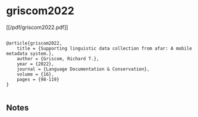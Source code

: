 # griscom2022


[[/pdf/griscom2022.pdf]]


```

@article{griscom2022,
    title = {Supporting linguistic data collection from afar: A mobile metadata system.},
    author = {Griscom, Richard T.},
    year = {2022},
    journal = {Language Documentation & Conservation},
    volume = {16},
    pages = {98-119}
}


```




## Notes

